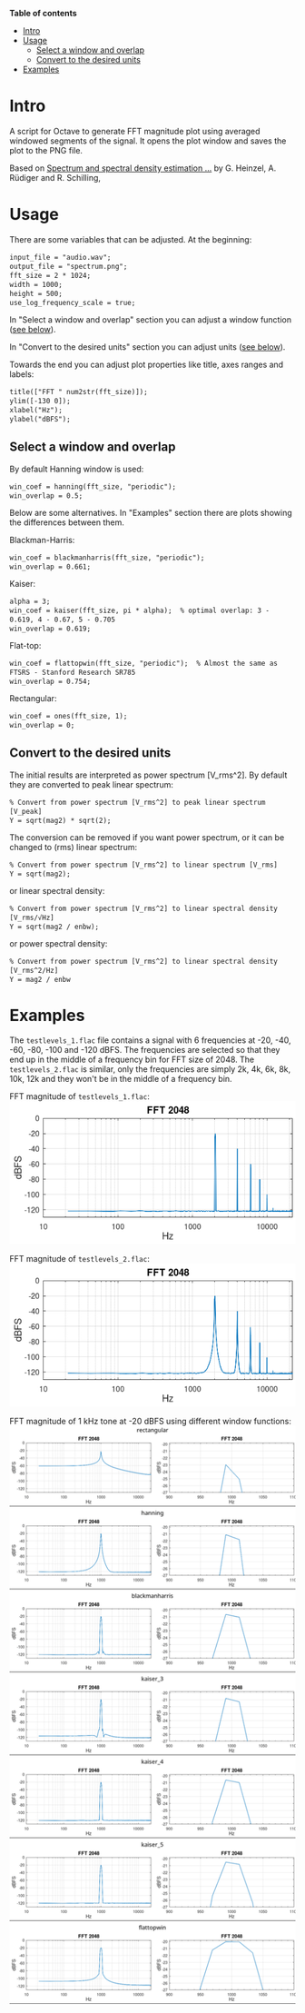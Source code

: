 **Table of contents**

<div id="user-content-toc">

* [Intro](#intro)
* [Usage](#usage)
  * [Select a window and overlap](#select-a-window-and-overlap)
  * [Convert to the desired units](#convert-to-the-desired-units)
* [Examples](#examples)

</div>

# Intro

A script for Octave to generate FFT magnitude plot using averaged windowed segments of the signal. It opens the plot window and saves the plot to the PNG file.

Based on [Spectrum and spectral density estimation ...](https://holometer.fnal.gov/GH_FFT.pdf) by G. Heinzel, A. Rüdiger and R. Schilling,

# Usage

There are some variables that can be adjusted. At the beginning:
```
input_file = "audio.wav";
output_file = "spectrum.png";
fft_size = 2 * 1024;
width = 1000;
height = 500;
use_log_frequency_scale = true;
```

In "Select a window and overlap" section you can adjust a window function ([see below](#select-a-window-and-overlap)).

In "Convert to the desired units" section you can adjust units ([see below](#convert-to-the-desired-units)).

Towards the end you can adjust plot properties like title, axes ranges and labels:
```
title(["FFT " num2str(fft_size)]);
ylim([-130 0]);
xlabel("Hz");
ylabel("dBFS");
```

## Select a window and overlap

By default Hanning window is used:
```
win_coef = hanning(fft_size, "periodic");
win_overlap = 0.5;
```
Below are some alternatives. In "Examples" section there are plots showing the differences between them.

Blackman-Harris:
```
win_coef = blackmanharris(fft_size, "periodic");
win_overlap = 0.661;
```
Kaiser:
```
alpha = 3;
win_coef = kaiser(fft_size, pi * alpha);  % optimal overlap: 3 - 0.619, 4 - 0.67, 5 - 0.705
win_overlap = 0.619;
```
Flat-top:
```
win_coef = flattopwin(fft_size, "periodic");  % Almost the same as FTSRS - Stanford Research SR785
win_overlap = 0.754;
```
Rectangular:
```
win_coef = ones(fft_size, 1);
win_overlap = 0;
```
## Convert to the desired units

The initial results are interpreted as power spectrum [V\_rms^2]. By default they are converted to peak linear spectrum:
```
% Convert from power spectrum [V_rms^2] to peak linear spectrum [V_peak]
Y = sqrt(mag2) * sqrt(2);
```
The conversion can be removed if you want power spectrum, or it can be changed to (rms) linear spectrum:
```
% Convert from power spectrum [V_rms^2] to linear spectrum [V_rms]
Y = sqrt(mag2);
```
or linear spectral density:
```
% Convert from power spectrum [V_rms^2] to linear spectral density [V_rms/√Hz]
Y = sqrt(mag2 / enbw);
```
or power spectral density:
```
% Convert from power spectrum [V_rms^2] to linear spectral density [V_rms^2/Hz]
Y = mag2 / enbw
```

# Examples

The `testlevels_1.flac` file contains a signal with 6 frequencies at -20, -40, -60, -80, -100 and -120 dBFS. The frequencies are selected so that they end up in the middle of a frequency bin for FFT size of 2048. The `testlevels_2.flac` is similar, only the frequencies are simply 2k, 4k, 6k, 8k, 10k, 12k and they won't be in the middle of a frequency bin.

FFT magnitude of `testlevels_1.flac`:
![testlevels\_1.flac](examples/testlevels_1.png)

FFT magnitude of `testlevels_2.flac`:
![testlevels\_2.flac](examples/testlevels_2.png)

FFT magnitude of 1 kHz tone at -20 dBFS using different window functions:
![window functions](examples/win_all.png)
